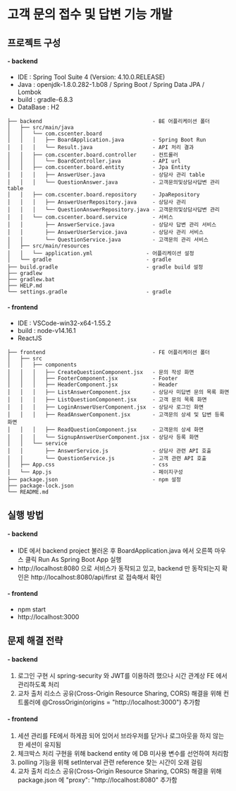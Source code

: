 # 고객 문의 접수 및 답변 기능 개발

## 프로젝트 구성

#### - backend

* IDE : Spring Tool Suite 4 (Version: 4.10.0.RELEASE)
* Java : openjdk-1.8.0.282-1.b08 / Spring Boot / Spring Data JPA / Lombok
* build : gradle-6.8.3
* DataBase : H2

```
├── backend                                   - BE 어플리케이션 폴더
│   ├── src/main/java                      
│   │   └── com.cscenter.board              
│   │   │   ├── BoardApplication.java         - Spring Boot Run
│   │   │   └── Result.java                   - API 처리 결과     
│   │   ├── com.cscenter.board.controller     - 컨트롤러
│   │   │   └── BoardController.java          - API url
│   │   ├── com.cscenter.board.entity         - Jpa Entity
│   │   │   ├── AnswerUser.java               - 상담사 관리 table
│   │   │   └── QuestionAnswer.java           - 고객문의및상담사답변 관리 table
│   │   ├── com.cscenter.board.repository     - JpaRepository
│   │   │   ├── AnswerUserRepository.java     - 상담사 관리 
│   │   │   └── QuestionAnswerRepository.java - 고객문의및상담사답변 관리
│   │   └── com.cscenter.board.service        - 서비스
│   │       ├── AnswerService.java            - 상담사 답변 관리 서비스
│   │       ├── AnswerUserService.java        - 상담사 관리 서비스 
│   │       └── QuestionService.java          - 고객문의 관리 서비스
│   ├── src/main/resources                  
│   │   └── application.yml                 - 어플리케이션 설정
│   └── gradle                              - gradle
├── build.gradle                            - gradle build 설정
├── gradlew                                 
├── gradlew.bat                             
├── HELP.md                                 
└── settings.gradle                         - gradle 
```

#### - frontend

* IDE : VSCode-win32-x64-1.55.2
* build : node-v14.16.1
* ReactJS

```
├── frontend                                  - FE 어플리케이션 폴더
│   ├── src                      
│   │   ├── components                        
│   │   │   ├── CreateQuestionComponent.jsx   - 문의 작성 화면
│   │   │   ├── FooterComponent.jsx           - Footer
│   │   │   ├── HeaderComponent.jsx           - Header
│   │   │   ├── ListAnswerComponent.jsx       - 상담사 미답변 문의 목록 화면
│   │   │   ├── ListQuestionComponent.jsx     - 고객 문의 목록 화면
│   │   │   ├── LoginAnswerUserComponent.jsx  - 상담사 로그인 화면
│   │   │   ├── ReadAnswerComponent.jsx       - 고객문의 상세 및 답변 등록 화면
│   │   │   ├── ReadQuestionComponent.jsx     - 고객문의 상세 화면
│   │   │   └── SignupAnswerUserComponent.jsx - 상담사 등록 화면
│   │   └── service                         
│   │       ├── AnswerService.js              - 상담사 관련 API 호출
│   │       └── QuestionService.js            - 고객 관련 API 호출
│   ├── App.css                               - css
│   └── App.js                                - 페이지구성
├── package.json                              - npm 설정
├── package-lock.json                                 
└── README.md                          
```

## 실행 방법

#### - backend

* IDE 에서 backend project 불러온 후 BoardApplication.java 에서 오른쪽 마우스 클릭 Run As Spring Boot App 실행
* http://localhost:8080 으로 서비스가 동작되고 있고, backend 만 동작되는지 확인은 http://localhost:8080/api/first 로 접속해서 확인

#### - frontend

* npm start
* http://localhost:3000

## 문제 해결 전략

#### - backend

1. 로그인 구현 시 spring-security 와 JWT를 이용하려 했으나 시간 관계상 FE 에서 관리하도록 처리
2. 교차 출처 리소스 공유(Cross-Origin Resource Sharing, CORS) 해결을 위해 컨트롤러에 @CrossOrigin(origins = "http://localhost:3000") 추가함

#### - frontend

1. 세션 관리를 FE에서 하게끔 되어 있어서 브라우저를 닫거나 로그아웃을 하지 않는한 세션이 유지됨
2. 체크박스 처리 구현을 위해 backend entity 에 DB 미사용 변수를 선언하여 처리함
3. polling 기능을 위해 setInterval 관련 reference 찾는 시간이 오래 걸림
4. 교차 출처 리소스 공유(Cross-Origin Resource Sharing, CORS) 해결을 위해 package.json 에 "proxy": "http://localhost:8080" 추가함
